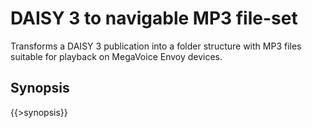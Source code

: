 <link rel="dp2:permalink" href="http://daisy.github.io/pipeline/Get-Help/User-Guide/Scripts/daisy3-to-mp3/"/>
<link rev="dp2:doc" href="../src/main/resources/xml/daisy3-to-mp3.script.xpl"/>
<link rel="rdf:type" href="http://www.daisy.org/ns/pipeline/userdoc"/>

# DAISY 3 to navigable MP3 file-set

Transforms a DAISY 3 publication into a folder structure with MP3 files suitable for playback on MegaVoice Envoy devices.

## Synopsis

{{>synopsis}}

